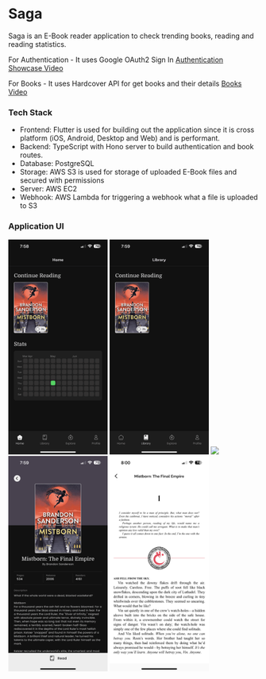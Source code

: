# Saga

Saga is an E-Book reader application to check trending books, reading and reading statistics.

For Authentication - It uses Google OAuth2 Sign In
[Authentication Showcase Video](https://drive.google.com/file/d/1z8D67KlgXp8bqUj20ehpyZ4HiQnIUHKE/view?usp=drive_link)

For Books - It uses Hardcover API for get books and their details
[Books Video](https://drive.google.com/file/d/1x0_2fi64irlBefw3v3IzEf6immROELt3/view?usp=drive_link)

### Tech Stack
- Frontend: Flutter is used for building out the application since it is cross platform (iOS, Android, Desktop and Web) and is performant.
- Backend: TypeScript with Hono server to build authentication and book routes.
- Database: PostgreSQL
- Storage: AWS S3 is used for storage of uploaded E-Book files and secured with permissions
- Server: AWS EC2
- Webhook: AWS Lambda for triggering a webhook what a file is uploaded to S3

### Application UI
<div style="display: inline;">
  <img src="https://github.com/bhaswanth-isani/saga/blob/main/assets/home.PNG?raw=true" width="200px">
  <img src="https://github.com/bhaswanth-isani/saga/blob/main/assets/library.PNG?raw=true" width="200px">
  <img src="https://github.com/bhaswanth-isani/saga/blob/main/assets/explore.PNG?raw=true" width="200px">
  <img src="https://github.com/bhaswanth-isani/saga/blob/main/assets/book.PNG?raw=true" width="200px">
  <img src="https://github.com/bhaswanth-isani/saga/blob/main/assets/reader.PNG?raw=true" width="200px">
</div>
